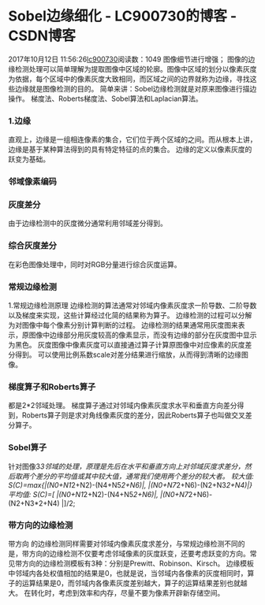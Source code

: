 # Sobel边缘细化 - LC900730的博客 - CSDN博客
2017年10月12日 11:56:26[lc900730](https://me.csdn.net/LC900730)阅读数：1049
图像细节进行增强；
图像的边缘检测处理可以简单理解为提取图像中区域的轮廓。图像中区域的划分以像素灰度为依据，每个区域中的像素灰度大致相同，而区域之间的边界就称为边缘，寻找这些边缘就是图像检测的目的。
简单来讲：Sobel边缘检测就是对原来图像进行描边操作。
梯度法、Roberts梯度法、Sobel算法和Laplacian算法。
### 1.边缘
直观上，边缘是一组相连像素的集合，它们位于两个区域的之间。而从根本上讲，边缘是基于某种算法得到的具有特定特征的点的集合。 
边缘的定义以像素灰度的跃变为基础。
### 邻域像素编码
### 灰度差分
由于边缘检测中的灰度微分通常利用邻域差分得到。
### 综合灰度差分
在彩色图像处理中，同时对RGB分量进行综合灰度运算。
### 常规边缘检测
1.常规边缘检测原理 
边缘检测的算法通常对邻域内像素灰度求一阶导数、二阶导数以及梯度来实现，这些计算经过化简的结果称为算子。
边缘检测的过程可以分解为对图像中每个像素分别计算判断的过程。
边缘检测的结果通常用灰度图来表示，原图像中边缘部分用灰度较高的像素显示，而没有边缘的部分在灰度图中显示为黑色。
灰度图像中像素灰度可以直接通过算子计算原图像中对应像素的灰度差分得到。
可以使用比例系数scale对差分结果进行缩放，从而得到清晰的边缘图像。
### 梯度算子和Roberts算子
都是2*2邻域处理。
梯度算子通过对邻域内像素灰度求水平和垂直方向差分得到，Roberts算子则是求对角线像素灰度的差分，因此Roberts算子也叫做交叉差分算子。
### Sobel算子
针对图像3*3邻域的处理，原理是先后在水平和垂直方向上对邻域灰度求差分，然后取两个差分的平均值或其中较大值，通常我们使用两个差分的较大者。
较大值: 
S(C)=max{|(N0+N1*2+N2)-(N4+N5*2+N6)|,  |(N0+N7*2+N6)-(N2+N3*2+N4)|}
平均值: 
S(C)=[ |(N0+N1*2+N2)-(N4+N5*2+N6)|,  |(N0+N7*2+N6)-(N2+N3*2+N4) |]/2;
### 带方向的边缘检测
带方向 的边缘检测同样需要对邻域内像素灰度求差分，与常规边缘检测不同的是，带方向的边缘检测不仅要考虑邻域像素的灰度跃变，还要考虑跃变的方向。常见带方向的边缘检测模板有3种：分别是Prewitt、Robinson、Kirsch。
边缘模板中邻域内各处权值相加的结果是0，也就是说，当邻域内各像素的灰度相同时，算子的运算结果是0，而邻域内各像素灰度差别越大，算子的运算结果差别也就越大。
在转化时，考虑到效率和内存，尽量不要为像素开辟新存储空间。
